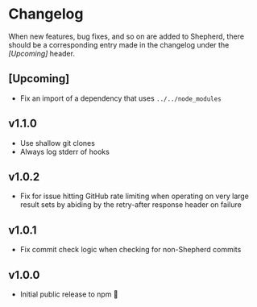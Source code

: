 # Changelog

When new features, bug fixes, and so on are added to Shepherd, there should be a corresponding entry made in the changelog under the *[Upcoming]* header.

## [Upcoming]

* Fix an import of a dependency that uses `../../node_modules`

## v1.1.0

* Use shallow git clones
* Always log stderr of hooks

## v1.0.2

* Fix for issue hitting GitHub rate limiting when operating on very large result sets by abiding by
the retry-after response header on failure

## v1.0.1

* Fix commit check logic when checking for non-Shepherd commits

## v1.0.0

* Initial public release to npm :tada:
